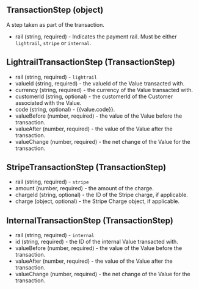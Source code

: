 ## TransactionStep (object)
A step taken as part of the transaction.
+ rail (string, required) - Indicates the payment rail. Must be either `lightrail`, `stripe` or `internal`.

## LightrailTransactionStep (TransactionStep)
+ rail (string, required) - `lightrail`
+ valueId (string, required) - the valueId of the Value transacted with.
+ currency (string, required) - the currency of the Value transacted with.
+ customerId (string, optional) - the customerId of the Customer associated with the Value.
+ code (string, optional) - {{value.code}}.
+ valueBefore (number, required) - the value of the Value before the transaction.
+ valueAfter (number, required) - the value of the Value after the transaction.
+ valueChange (number, required) - the net change of the Value for the transaction.

## StripeTransactionStep (TransactionStep)
+ rail (string, required) - `stripe`
+ amount (number, required) - the amount of the charge.
+ chargeId (string, optional) - the ID of the Stripe charge, if applicable.
+ charge (object, optional) - the Stripe Charge object, if applicable.

## InternalTransactionStep (TransactionStep)
+ rail (string, required) - `internal`
+ id (string, required) - the ID of the internal Value transacted with.
+ valueBefore (number, required) - the value of the Value before the transaction.
+ valueAfter (number, required) - the value of the Value after the transaction.
+ valueChange (number, required) - the net change of the Value for the transaction.
